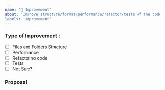 ```yaml
---
name: '🔧 Improvement'
about: 'Improve structure/format/performance/refactor/tests of the code.'
labels: 'improvement'
---
```


<!--.
Please make sure your issue has not already been fixed.

Please place an x (no spaces - [x]) in all [ ] that apply.
-->

### Type of Improvement :

- [ ] Files and Folders Structure
- [ ] Performance
- [ ] Refactoring code
- [ ] Tests
- [ ] Not Sure?

### Proposal
